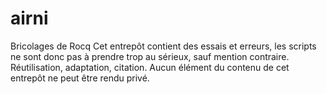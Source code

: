 # airni
Bricolages de Rocq
Cet entrepôt contient des essais et erreurs, les scripts ne sont donc pas à prendre trop au sérieux, sauf mention contraire.
Réutilisation, adaptation, citation. 
Aucun élément du contenu de cet entrepôt ne peut être rendu privé.
